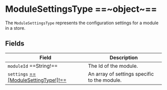 # ModuleSettingsType ==~object~==

The `ModuleSettingsType` represents the configuration settings for a module in a store.

## Fields

| Field                                       | Description                                                     |
|---------------------------------------------|-----------------------------------------------------------------|
| `moduleId` ==String!==                      | The Id of the module.                                           |
| `settings` [==[ModuleSettingType!]!==](ModuleSettingType.md) | An array of settings specific to the module.   |